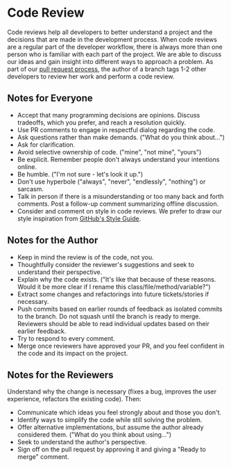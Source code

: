 # Code Review

Code reviews help all developers to better understand a project and the decisions that are made in the development process. When code reviews are a regular part of the developer workflow, there is always more than one person who is familiar with each part of the project. We are able to discuss our ideas and gain insight into different ways to approach a problem. As part of our [pull request process](/HaughtCodeworks/TeamGuide/blob/master/developer-workflow.md), the author of a branch tags 1-2 other developers to review her work and perform a code review.

## Notes for Everyone

* Accept that many programming decisions are opinions. Discuss tradeoffs, which you prefer, and reach a resolution quickly.
* Use PR comments to engage in respectful dialog regarding the code.
* Ask questions rather than make demands. ("What do you think about...")
* Ask for clarification.
* Avoid selective ownership of code. ("mine", "not mine", "yours")
* Be explicit. Remember people don't always understand your intentions online.
* Be humble. ("I'm not sure - let's look it up.")
* Don't use hyperbole ("always", "never", "endlessly", "nothing") or sarcasm.
* Talk in person if there is a misunderstanding or too many back and forth comments. Post a follow-up comment summarizing offline discussion.
* Consider and comment on style in code reviews. We prefer to draw our style inspiration from [GitHub's Style Guide](https://github.com/styleguide/ruby).

## Notes for the Author

* Keep in mind the review is of the code, not you.
* Thoughtfully consider the reviewer's suggestions and seek to understand their perspective.
* Explain why the code exists. ("It's like that because of these reasons. Would
  it be more clear if I rename this class/file/method/variable?")
* Extract some changes and refactorings into future tickets/stories if necessary.
* Push commits based on earlier rounds of feedback as isolated commits to the
  branch. Do not squash until the branch is ready to merge. Reviewers should be
  able to read individual updates based on their earlier feedback.
* Try to respond to every comment.
* Merge once reviewers have approved your PR, and you feel confident in the code and its impact on the project.

## Notes for the Reviewers

Understand why the change is necessary (fixes a bug, improves the user
experience, refactors the existing code). Then:

* Communicate which ideas you feel strongly about and those you don't.
* Identify ways to simplify the code while still solving the problem.
* Offer alternative implementations, but assume the author already considered
  them. ("What do you think about using...")
* Seek to understand the author's perspective.
* Sign off on the pull request  by approving it and giving a "Ready to merge" comment.